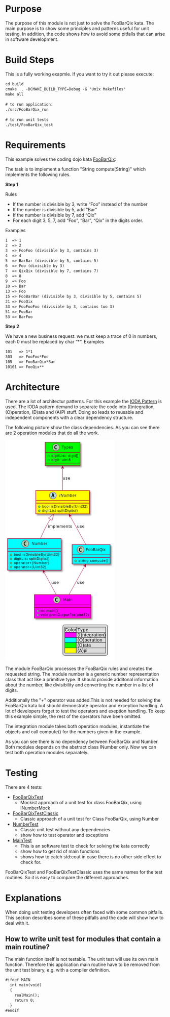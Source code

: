Purpose
============

The purpose of this module is not just to solve the FooBarQix kata. 
The main purpose is to show some principles and patterns useful 
for unit testing. In addition, the code shows how to avoid some 
pitfalls that can arise in software development.

Build Steps
============
This is a fully working exapmle. If you want to try it out please execute:

    cd build
    cmake .. -DCMAKE_BUILD_TYPE=Debug -G "Unix Makefiles"
    make all

    # to run application:
    ./src/FooBarQix_run

    # to run unit tests
    ./test/FooBarQix_test 


Requirements
============

This example solves the coding dojo kata [FooBarQix](http://codingdojo.org/kata/FooBarQix/):

The task is to implement a function "String compute(String)" which implements the following rules.

**Step 1**

Rules
 - If the number is divisible by 3, write “Foo” instead of the number
 - If the number is divisible by 5, add “Bar”
 - If the number is divisible by 7, add “Qix”
 - For each digit 3, 5, 7, add “Foo”, “Bar”, “Qix” in the digits order.

Examples

    1  => 1
    2  => 2
    3  => FooFoo (divisible by 3, contains 3)
    4  => 4
    5  => BarBar (divisible by 5, contains 5)
    6  => Foo (divisible by 3)
    7  => QixQix (divisible by 7, contains 7)
    8  => 8
    9  => Foo
    10 => Bar
    13 => Foo
    15 => FooBarBar (divisible by 3, divisible by 5, contains 5)
    21 => FooQix
    33 => FooFooFoo (divisible by 3, contains two 3)
    51 => FooBar
    53 => BarFoo

**Step 2**

We have a new business request: we must keep a trace of 0 in numbers, each 0 must be replaced by char “*“.
Examples

    101   => 1*1
    303   => FooFoo*Foo
    105   => FooBarQix*Bar
    10101 => FooQix**

Architecture
============

There are a lot of architectur patterns. For this example the [IODA Pattern](http://geekswithblogs.net/theArchitectsNapkin/archive/2015/04/29/the-ioda-architecture.aspx)
is used. The IODA pattern demand to separate the code into (I)ntegration, (O)peration, (D)ata and (A)PI stuff. Doing so leads to reusable and independent 
components with a clear dependency structure.


The following picture show the class dependencies. 
As you can see there are 2 operation modules that do all the work. 

<img src="doc/architectur.png"
     alt="Class Diagramm" />
     
The module FooBarQix processes the FooBarQix rules and creates the requested string.
The module number is a generic number representation class that act like a primitive type. It should provide 
additonal information about the number, like divisibility and converting the number in a list of digits.

Additionally the "+" operator was added.This is not needed for solving the FooBarQix kata but should demonstrate 
operator and exception handling. A lot of developers forget to test the operators and exeption handling.
To keep this example simple, the rest of the operators have been omitted.

The integration module takes both operation modules, 
instantiate the objects and call compute() for the numbers given in the example.

As you can see there is no dependency between FooBarQix and Number. 
Both modules depends on the abstract class INumber only. 
Now we can test both operation modules separately.
     
Testing
============

There are 4 tests:
- [FooBarQixTest](test/FooBarQixTest.cpp)
  - Mockist approach of a unit test for class FooBarQix, using INumberMock
- [FooBarQixTestClassic](test/FooBarQixTestClassic.cpp)
  - Classic approach of a unit test for Class FooBarQix, using Number
- [NumberTest](test/NumberTest.cpp)
  - Classic unit test without any dependencies
  - show how to test operator and exceptions
- [MainTest](test/mainTest.cpp)
  - This is an software test to check for solving the kata correctly
  - show how to get rid of main functions
  - shows how to catch std:cout in case there is no other side effect to check for.


FooBarQixTest and FooBarQixTestClassic uses the same names for the test routines. 
So it is easy to compare the different approaches.

Explanations
============
When doing unit testing developers often faced with some common pitfalls. 
This section describes some of these pitfalls and the code will show how to deal with it.

## How to write unit test for modules that contain a main routine? ##
The main function itself is not testable. The unit test will use its own main function. 
Therefore this application main routine have to be removed from the unit test binary, e.g. with a compiler definition. 

~~~~~~~~~~~~~~~{.cpp}
#ifdef MAIN
  int main(void)
  {
    realMain();
    return 0;
  }
#endif
~~~~~~~~~~~~~~~
